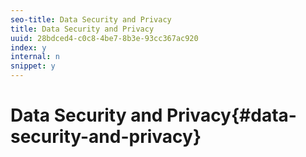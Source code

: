 ```yaml
---
seo-title: Data Security and Privacy
title: Data Security and Privacy
uuid: 28bdced4-c0c8-4be7-8b3e-93cc367ac920
index: y
internal: n
snippet: y
---
```


# Data Security and Privacy{#data-security-and-privacy}

